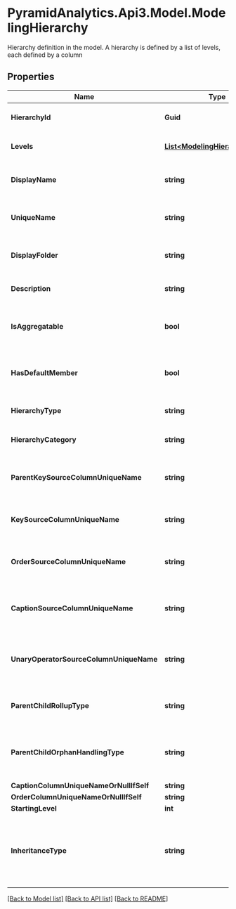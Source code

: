 # PyramidAnalytics.Api3.Model.ModelingHierarchy
Hierarchy definition in the model. A hierarchy is defined by a list of levels, each defined by a column

## Properties

Name | Type | Description | Notes
------------ | ------------- | ------------- | -------------
**HierarchyId** | **Guid** | The hierarchy&#39;s System ID | [optional] 
**Levels** | [**List&lt;ModelingHierarchyLevel&gt;**](ModelingHierarchyLevel.md) | The hierarchy levels | [optional] 
**DisplayName** | **string** | The hierarchy&#39;s Display Name | [optional] 
**UniqueName** | **string** | The hierarchy&#39;s Unique identifier | [optional] 
**DisplayFolder** | **string** | The hierarchy&#39;s display folder name | [optional] 
**Description** | **string** | The hierarchy&#39;s description | [optional] 
**IsAggregatable** | **bool** | Is it possible to aggregate by this hierarchy | [optional] 
**HasDefaultMember** | **bool** | Does this hierarchy have a default member | [optional] 
**HierarchyType** | **string** | The hierarchy&#39;s type | [optional] 
**HierarchyCategory** | **string** | Predefined hierarchy category | [optional] 
**ParentKeySourceColumnUniqueName** | **string** | Parent-Child hierarchy&#39;s parent column | [optional] 
**KeySourceColumnUniqueName** | **string** | Parent-Child hierarchy&#39;s key column | [optional] 
**OrderSourceColumnUniqueName** | **string** | Parent-Child hierarchy&#39;s order column | [optional] 
**CaptionSourceColumnUniqueName** | **string** | Parent-Child hierarchy&#39;s caption column | [optional] 
**UnaryOperatorSourceColumnUniqueName** | **string** | Parent-Child hierarchy&#39;s unary-operator column | [optional] 
**ParentChildRollupType** | **string** | Parent-Child hierarchy&#39;s rollup type | [optional] 
**ParentChildOrphanHandlingType** | **string** | Parent-Child hierarchy&#39;s handling for orphan nodes | [optional] 
**CaptionColumnUniqueNameOrNullIfSelf** | **string** |  | [optional] 
**OrderColumnUniqueNameOrNullIfSelf** | **string** |  | [optional] 
**StartingLevel** | **int** |  | [optional] 
**InheritanceType** | **string** | Value used to determine the type of the item receiving, use the class name | [optional] 

[[Back to Model list]](../README.md#documentation-for-models) [[Back to API list]](../README.md#documentation-for-api-endpoints) [[Back to README]](../README.md)

